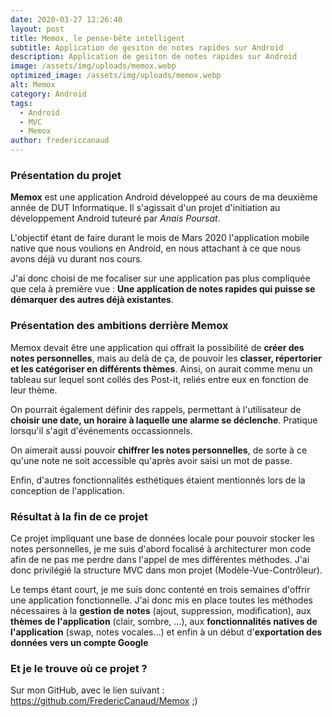 ```yaml
---
date: 2020-03-27 12:26:40
layout: post
title: Memox, le pense-bête intelligent
subtitle: Application de gesiton de notes rapides sur Android
description: Application de gesiton de notes rapides sur Android
image: /assets/img/uploads/memox.webp
optimized_image: /assets/img/uploads/memox.webp
alt: Memox
category: Android
tags:
  - Android
  - MVC
  - Memox
author: fredericcanaud
---
```


### Présentation du projet

**Memox** est une application Android développeé au cours de ma deuxième année de DUT Informatique. Il s'agissait d'un projet d'initiation au développement Android tuteuré par *Anais Poursat*.

L'objectif étant de faire durant le mois de Mars 2020 l'application mobile native que nous voulions en Android, en nous attachant à ce que nous avons déjà vu durant nos cours.

J'ai donc choisi de me focaliser sur une application pas plus compliquée que cela à première vue : **Une application de notes rapides qui puisse se démarquer des autres déjà existantes**.

### Présentation des ambitions derrière Memox

Memox devait être une application qui offrait la possibilité de **créer des notes personnelles**, mais au delà de ça, de pouvoir les **classer, répertorier et les catégoriser en différents thèmes**. Ainsi, on aurait comme menu un tableau sur lequel sont collés des Post-it, reliés entre eux en fonction de leur thème.

On pourrait également définir des rappels, permettant à l'utilisateur de **choisir une date, un horaire à laquelle une alarme se déclenche**. Pratique lorsqu'il s'agit d'événements occassionnels.

On aimerait aussi pouvoir **chiffrer les notes personnelles**, de sorte à ce qu'une note ne soit accessible qu'après avoir saisi un mot de passe.

Enfin, d'autres fonctionnalités esthétiques étaient mentionnés lors de la conception de l'application.

### Résultat à la fin de ce projet

Ce projet impliquant une base de données locale pour pouvoir stocker les notes personnelles, je me suis d'abord focalisé à architecturer mon code afin de ne pas me perdre dans l'appel de mes différentes méthodes. J'ai donc privilégié la structure MVC dans mon projet (Modèle-Vue-Contrôleur).

Le temps étant court, je me suis donc contenté en trois semaines d'offrir une application fonctionnelle. J'ai donc mis en place toutes les méthodes nécessaires à la **gestion de notes** (ajout, suppression, modification), aux **thèmes de l'application** (clair, sombre, ...), aux **fonctionnalités natives de l'application** (swap, notes vocales...) et enfin à un début d'**exportation des données vers un compte Google**

### Et je le trouve où ce projet ?

Sur mon GitHub, avec le lien suivant : <a href="https://github.com/FredericCanaud/Memox"> https://github.com/FredericCanaud/Memox </a> ;)
